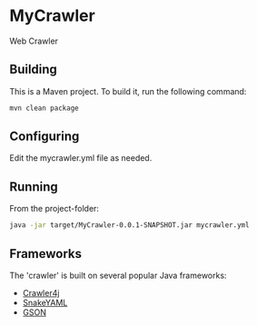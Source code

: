 # MyCrawler
Web Crawler

## Building
This is a Maven project. To build it, run the following command:

```sh
mvn clean package
```

## Configuring
Edit the mycrawler.yml file as needed.

## Running
From the project-folder:
```sh
java -jar target/MyCrawler-0.0.1-SNAPSHOT.jar mycrawler.yml
```

## Frameworks
The 'crawler' is built on several popular Java frameworks:<br/>
<ul>
<li><a href="https://github.com/yasserg/crawler4j">Crawler4j</a></li>
<li><a href="https://github.com/asomov/snakeyaml">SnakeYAML</a></li>
<li><a href="https://sites.google.com/site/gson/Home">GSON</a></li>
</ul><br/>


